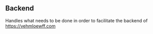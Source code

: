 ## Backend

Handles what needs to be done in order to facilitate the backend of https://vehmloewff.com
